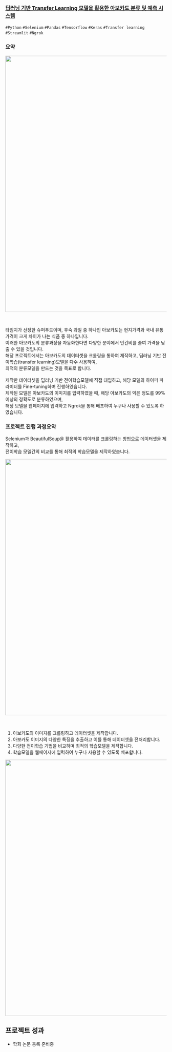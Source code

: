 ### [딥러닝 기반 Transfer Learning 모델을 활용한 아보카도 분류 및 예측 시스템](2022.10~2023.2)

`#Python` `#Selenium` `#Pandas` `#Tensorflow` `#Keras` `#Transfer learning` `#Streamlit` `#Ngrok`

### 요약

<p align="center">
  <img src="https://user-images.githubusercontent.com/80941367/221216628-6896bf4c-c1dd-4579-b64b-aae75848068b.PNG" width="800">
</p></br>

타임지가 선정한 슈퍼푸드이며, 후숙 과일 중 하나인 아보카도는 현지가격과 국내 유통 가격이 크게 차이가 나는 식품 중 하나입니다.</br>
이러한 아보카도의 분류과정을 자동화한다면 다양한 분야에서 인건비를 줄여 가격을 낮출 수 있을 것입니다.<br/> 
해당 프로젝트에서는 아보카도의 데이터셋을 크롤링을 통하여 제작하고, 딥러닝 기반 전이학습(transfer learning)모델을 다수 사용하여,</br>
최적의 분류모델을 만드는 것을 목표로 합니다.<br/> 
</br>
제작한 데이터셋을 딥러닝 기반 전이학습모델에 직접 대입하고, 해당 모델의 하이퍼 파라미터를 Fine-tuning하며 진행하였습니다.<br/> 
제작된 모델은 아보카도의 이미지를 입력하였을 때, 해당 아보카도의 익은 정도를 99% 이상의 정확도로 분류하였으며, </br>
해당 모델을 웹페이지에 입력하고 Ngrok을 통해 배포하여 누구나 사용할 수 있도록 하였습니다.

### 프로젝트 진행 과정요약
Selenium과 BeautifulSoup을 활용하여 데이터를 크롤링하는 방법으로 데이터셋을 제작하고,</br>
전이학습 모델간의 비교를 통해 최적의 학습모델을 제작하였습니다.</br>

<p align="center">
  <img src="https://user-images.githubusercontent.com/80941367/221218730-2dcd46a9-a6dd-44d1-88cf-f429c5fa1661.PNG" width="800">
</p></br>

1. 아보카도의 이미지를 크롤링하고 데이터셋을 제작합니다.
2. 아보카도 이미지의 다양한 특징을 추출하고 이를 통해 데이터셋을 전처리합니다.
3. 다양한 전이학습 기법을 비교하며 최적의 학습모델을 제작합니다.
4. 학습모델을 웹페이지에 입력하여 누구나 사용할 수 있도록 베포합니다.</br>

<p align="center">
  <img src="https://user-images.githubusercontent.com/80941367/221220179-1bbf500c-d2b6-460d-9e8f-1ec3d7287939.PNG" width="800">
</p>

## 프로젝트 성과
- 학회 논문 등록 준비중
